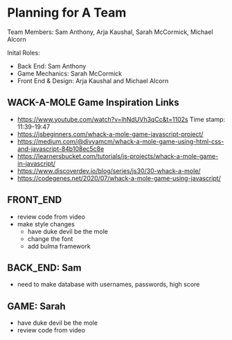 # Planning for A Team

Team Members: Sam Anthony, Arja Kaushal, Sarah McCormick, Michael Alcorn

Inital Roles:
- Back End: Sam Anthony
- Game Mechanics: Sarah McCormick
- Front End & Design: Arja Kaushal and Michael Alcorn

## WACK-A-MOLE Game Inspiration Links
- https://www.youtube.com/watch?v=lhNdUVh3qCc&t=1102s Time stamp: 11:39-19:47
- https://jsbeginners.com/whack-a-mole-game-javascript-project/
- https://medium.com/@divyamcm/whack-a-mole-game-using-html-css-and-javascript-84b108ec5c8e
- https://learnersbucket.com/tutorials/js-projects/whack-a-mole-game-in-javascript/
- https://www.discoverdev.io/blog/series/js30/30-whack-a-mole/
- https://codegenes.net/2020/07/whack-a-mole-game-using-javascript/


## FRONT_END
- review code from video
- make style changes
    - have duke devil be the mole
    - change the font
    - add bulma framework

## BACK_END: Sam
- need to make database with usernames, passwords, high score

## GAME: Sarah
- have duke devil be the mole
- review code from video
